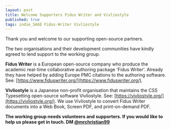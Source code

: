 ```yaml
---
layout: post
title: Welcome Supporters Fidus Writer and Vivliostyle
published: true
tags: indie_SAGE Fidus-Writer Vivliostyle
---
```


Thank you and welcome to our supporting open-source partners.

The two organisations and their development communities have kindly agreed to lend support to the working group.

**Fidus Writer** is a European open-source company who produce the academic real-time collaborative authoring package 'Fidus Writer'. Already they have helped by adding Europe PMC citations to the authoring software. See: [https://www.fiduswriter.org/](https://www.fiduswriter.org/).

**Vivliostyle** is a Japanese non-profit organisation that maintains the CSS Typesetting open-source software Vivliostyle. See: [https://vivliostyle.org/](https://vivliostyle.org/). We use Vivliostyle to convert Fidus Writer documents into a Web Book, Screen PDF, and print-on-demand PDF.

__The working group needs volunteers and supporters. If you would like to help us please get in touch. DM [@mrchristian99](https://twitter.com/mrchristian99)__
